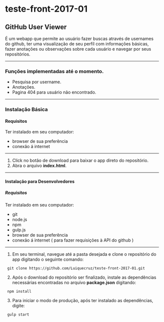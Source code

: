 # teste-front-2017-01

## GitHub User Viewer
É um webapp que permite ao usuário fazer buscas através de usernames do github, ter uma visualização de seu perfíl com informações básicas, fazer anotações ou observações sobre cada usuário e navegar por seus repositórios.

---

### Funções implementadas até o momento.

* Pesquisa por username.
* Anotações.
* Pagina 404 para usuário não encontrado.

---

### Instalação Básica
#### Requisitos
Ter instalado em seu computador:

* browser de sua preferência
* conexão á internet

---

1. Click no botão de download para baixar o app direto do repositório.
2. Abra o arquivo **index.html**.

---

#### Instalação para Desenvolvedores
##### Requisitos
Ter instalado em seu computador:

* git
* node.js
* npm
* gulp.js
* browser de sua preferência
* conexão á internet ( para fazer requisições à API do github )

---

1. Em seu terminal, navegue até a pasta desejada e clone o repositório do app digitando o seguinte comando:

 ```
  git clone https://github.com/Luiquecruz/teste-front-2017-01.git
 ```

2. Após o download do repositório ser finalizado,  instale as dependências necessárias encontradas no arquivo **package.json** digitando:

 ```
  npm install
 ```

3. Para iniciar o modo de produção, após ter instalado as dependências, digite:

 ```
  gulp start
 ```